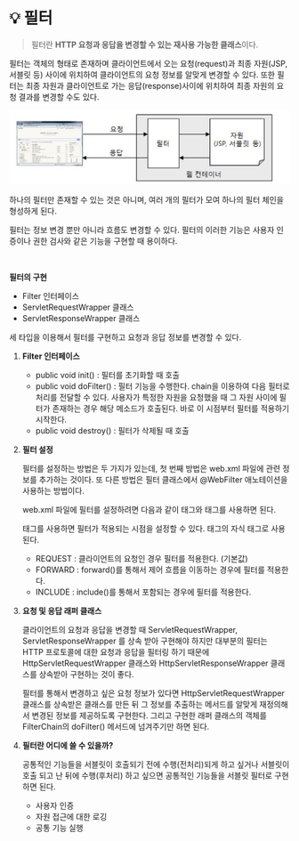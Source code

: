 # 💡 **필터**

> 필터란 **HTTP 요청과 응답을 변경할 수 있는 재사용 가능한 클래스**이다. 

필터는 객체의 형태로 존재하며 클라이언트에서 오는 요청(request)과 최종 자원(JSP, 서블릿 등) 사이에 위치하여 클라이언트의 요청 정보를 알맞게 변경할 수 있다. 또한 필터는 최종 자원과 클라이언트로 가는 응답(response)사이에 위치하여 최종 자원의 요청 결과를 변경할 수도 있다.

![img](https://github.com/dilmah0203/TIL/blob/main/Image/Filter.png)

하나의 필터만 존재할 수 있는 것은 아니며, 여러 개의 필터가 모여 하나의 필터 체인을 형성하게 된다.

필터는 정보 변경 뿐만 아니라 흐름도 변경할 수 있다. 필터의 이러한 기능은 사용자 인증이나 권한 검사와 같은 기능을 구현할 때 용이하다.

<br>

**필터의 구현**

- Filter 인터페이스
- ServletRequestWrapper 클래스
- ServletResponseWrapper 클래스

세 타입을 이용해서 필터를 구현하고 요청과 응답 정보를 변경할 수 있다.

1. **Filter 인터페이스**

    - public void init() : 필터를 초기화할 때 호출
    - public void doFilter() : 필터 기능을 수행한다. chain을 이용하여 다음 필터로 처리를 전달할 수 있다. 사용자가 특정한 자원을 요청했을 때 그 자원 사이에 필터가 존재하는 경우 해당 메소드가 호출된다. 바로 이 시점부터 필터를 적용하기 시작한다.
    - public void destroy() : 필터가 삭제될 때 호출

2. **필터 설정**

    필터를 설정하는 방법은 두 가지가 있는데, 첫 번째 방법은 web.xml 파일에 관련 정보를 추가하는 것이다. 또 다른 방법은 필터 클래스에서 @WebFilter 애노테이션을 사용하는 방법이다.

    web.xml 파일에 필터를 설정하려면 다음과 같이 <filter> 태그와 <filter-mapping> 태그를 사용하면 된다.

    <dispatcher> 태그를 사용하면 필터가 적용되는 시점을 설정할 수 있다.<filter-mapping> 태그의 자식 태그로 사용된다.

    - REQUEST : 클라이언트의 요청인 경우 필터를 적용한다. (기본값)
    - FORWARD : forward()를 통해서 제어 흐름을 이동하는 경우에 필터를 적용한다.
    - INCLUDE : include()를 통해서 포함되는 경우에 필터를 적용한다.

3. **요청 및 응답 래퍼 클래스**

    클라이언트의 요청과 응답을 변경할 때 ServletRequestWrapper, ServletResponseWrapper 를 상속 받아 구현해야 하지만 대부분의 필터는 HTTP 프로토콜에 대한 요청과 응답을 필터링 하기 때문에 HttpServletRequestWrapper 클래스와 HttpServletResponseWrapper 클래스를 상속받아 구현하는 것이 좋다.
  
    필터를 통해서 변경하고 싶은 요청 정보가 있다면 HttpServletRequestWrapper 클래스를 상속받은 클래스를 만든 뒤 그 정보를 추출하는 메서드를 알맞게 재정의해서 변경된 정보를 제공하도록 구현한다. 그리고 구현한 래퍼 클래스의 객체를 FilterChain의 doFilter() 메서드에 넘겨주기만 하면 된다.

4. **필터란 어디에 쓸 수 있을까?**

    공통적인 기능들을 서블릿이 호출되기 전에 수행(전처리)되게 하고 싶거나
서블릿이 호출 되고 난 뒤에 수행(후처리) 하고 싶으면 공통적인 기능들을 서블릿 필터로 구현하면 된다.

    - 사용자 인증
    - 자원 접근에 대한 로깅
    - 공통 기능 실행
